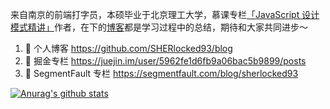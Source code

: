 来自南京的前端打字员，本硕毕业于北京理工大学，慕课专栏[「JavaScript 设计模式精讲」](https://www.imooc.com/read/38)作者，在下的[博客](https://github.com/SHERlocked93/blog)都是学习过程中的总结，期待和大家共同进步～

1. 🍓 个人博客 https://github.com/SHERlocked93/blog
2. 🍉 掘金专栏 https://juejin.im/user/5962fe1d6fb9a06bac5b9899/posts
3. 🥝 SegmentFault 专栏 https://segmentfault.com/blog/sherlocked93


[![Anurag's github stats](https://github-readme-stats.vercel.app/api?username=SHERlocked93&show_icons=true&show_owner=true)](https://github.com/anuraghazra/github-readme-stats)
